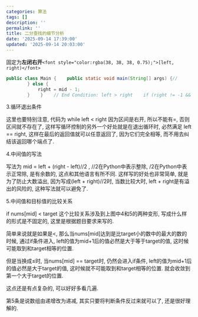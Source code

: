 ```yaml
---
categories: 算法
tags: []
description: ''
permalink: ''
title: 二分查找的细节分析
date: '2025-09-14 17:39:00'
updated: '2025-09-14 20:03:00'
---
```


固定为**左闭右开**`<font style="color:rgba(38, 38, 38, 0.75);">[left, right)</font>`


```java
public class Main {    public static void main(String[] args) {//        int[] nums = new int[]{1, 2, 3, 3, 4, 5};        int[] nums = new int[]{0, 2, 3, 3, 4, 5};        int left = left(nums, 1);        System.out.println("left = " + left);        int right = right(nums, 3);        System.out.println("right = " + right);    }    // 这里如果数组的长度是1就会出问题，得用下面的模板    public static int right(int[] nums, int target) {        int left = 0;        int right = nums.length;        while (left < right) {            int mid = left + right + 1 >> 1;            if (nums[mid] <= target) {                left = mid;            } else {                right = mid - 1;            }        }        return right;    }int binarySearch(int[] nums, int target){    if(nums == null || nums.length == 0)        return -1;    int left = 0, right = nums.length - 1;    while(left <= right){        // Prevent (left + right) overflow        int mid = left + (right - left) / 2;        if (nums[mid] <= target) {            left = mid + 1;
        } else {
            right = mid - 1;
        }    }    // End Condition: left > right    if (right != -1 && nums[right] == target) return right;    return -1;}     static   int binarySearch(int[] nums, int target){        if(nums == null || nums.length == 0)            return -1;        int left = 0, right = nums.length;        while(left < right) {            // Prevent (left + right) overflow            int mid = left + (right - left) / 2;            if (nums[mid] <= target) {                left = mid + 1;            } else {                right = mid;            }        }        // Post-processing:        // End Condition: left == right        if(left != nums.length && nums[left] == target) return left;        if(left > 0 && nums[left - 1] == target) return left - 1;        return -1;    }    public static int left(int[] nums, int target) {        int left = 0;        int right = nums.length;        while (left < right) {            int mid = left + right >> 1;            if (nums[mid] >= target) {                right = mid;            } else {                left = mid + 1;            }        }        return right;    }}
```


3.循环退出条件


这里也要特别注意, 代码为 while left < right 因为区间是右开, 所以不能有=, 否则区间就不存在了, 这样写循环控制的另外一个好处就是在退出循环时, 必然满足 left == right, 这样在最后的返回值就可以任意返回了, 因为它们完全相等, 而不用去纠结该返回哪个端点了.


4.中间值的写法


写法为 mid = left + (right - left)//2 , //2在Python中表示整除, /2在Python中表示正常除, 是有余数的, 这点和其他语言有所不同. 这样写的好处也非常简单, 就是为了防止大数溢出, 因为写成(left + right)//2时, 当数比较大时, left + right是有溢出的风险的, 这种写法就可以避免了.


5.中间值和目标值的比较关系


if nums[mid] < target 这个比较关系涉及到上图中4和5的两种变形, 写成什么样的形式是不固定的, 这里是根据题目要求来写的.


简单来说就是如果是<, 那么当nums[mid]达到是比target小的数中的最大的数的时候, 通过if条件进入, left的值为mid+1后的值必然是大于等于target的值, 这时候可能取到和target相等的位置.


但是当换成≤时, 当nums[mid] == target时, 仍然会进入if条件, left的值为mid+1后的值必然是大于target的值, 这时候就不可能取到和target相等的位置. 就会收敛到第一个大于target的位置.


这点还是有点复杂的, 可以好好多看几遍.


第5条是说数组由递增改为递减, 其实只要将判断条件反过来就可以了, 还是很好理解的.

